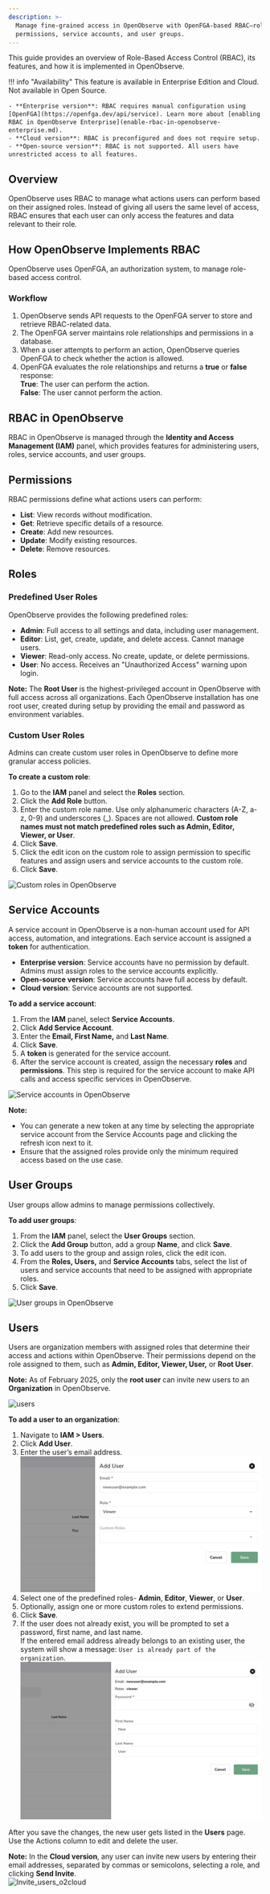 ```yaml
---
description: >-
  Manage fine-grained access in OpenObserve with OpenFGA-based RBAC—roles,
  permissions, service accounts, and user groups.
---
```

This guide provides an overview of Role-Based Access Control (RBAC), its features, and how it is implemented in OpenObserve.

!!! info "Availability"
    This feature is available in Enterprise Edition and Cloud. Not available in Open Source.

    - **Enterprise version**: RBAC requires manual configuration using [OpenFGA](https://openfga.dev/api/service). Learn more about [enabling RBAC in OpenObserve Enterprise](enable-rbac-in-openobserve-enterprise.md).
    - **Cloud version**: RBAC is preconfigured and does not require setup.
    - **Open-source version**: RBAC is not supported. All users have unrestricted access to all features.

## Overview

OpenObserve uses RBAC to manage what actions users can perform based on their assigned roles. Instead of giving all users the same level of access, RBAC ensures that each user can only access the features and data relevant to their role.

## How OpenObserve Implements RBAC

OpenObserve uses OpenFGA, an authorization system, to manage role-based access control.

### Workflow

1. OpenObserve sends API requests to the OpenFGA server to store and retrieve RBAC-related data.
2. The OpenFGA server maintains role relationships and permissions in a database.
3. When a user attempts to perform an action, OpenObserve queries OpenFGA to check whether the action is allowed.
4. OpenFGA evaluates the role relationships and returns a **true** or **false** response:
<br> **True**: The user can perform the action.
<br> **False**: The user cannot perform the action.

## RBAC in OpenObserve  

RBAC in OpenObserve is managed through the **Identity and Access Management (IAM)** panel, which provides features for administering users, roles, service accounts, and user groups.

## Permissions

RBAC permissions define what actions users can perform:

- **List**: View records without modification.
- **Get**: Retrieve specific details of a resource.
- **Create**: Add new resources.
- **Update**: Modify existing resources.
- **Delete**: Remove resources.

## Roles

### Predefined User Roles

OpenObserve provides the following predefined roles:

- **Admin**: Full access to all settings and data, including user management.
- **Editor**: List, get, create, update, and delete access. Cannot manage users.
- **Viewer**: Read-only access. No create, update, or delete permissions.
- **User**: No access. Receives an "Unauthorized Access" warning upon login.

**Note:** The **Root User** is the highest-privileged account in OpenObserve with full access across all organizations. Each OpenObserve installation has one root user, created during setup by providing the email and password as environment variables.

### Custom User Roles

Admins can create custom user roles in OpenObserve to define more granular access policies.

**To create a custom role**:

1. Go to the **IAM** panel and select the **Roles** section.
2. Click the **Add Role** button.
3. Enter the custom role name. Use only alphanumeric characters (A-Z, a-z, 0-9) and underscores (_). Spaces are not allowed. **Custom role names must not match predefined roles such as Admin, Editor, Viewer, or User**.
4. Click **Save**.
5. Click the edit icon on the custom role to assign permission to specific features and assign users and service accounts to the custom role.
6. Click **Save**.

![Custom roles in OpenObserve](../../images/rbac1-custom_roles.png)

## Service Accounts  

A service account in OpenObserve is a non-human account used for API access, automation, and integrations. Each service account is assigned a **token** for authentication.

- **Enterprise version**: Service accounts have no permission by default. Admins must assign roles to the service accounts explicitly.
- **Open-source version**: Service accounts have full access by default.
- **Cloud version**: Service accounts are not supported.

**To add a service account**:

1. From the **IAM** panel, select **Service Accounts**.
2. Click **Add Service Account**.
3. Enter the **Email, First Name,** and **Last Name**.
4. Click **Save**.
5. A **token** is generated for the service account.
6. After the service account is created, assign the necessary **roles** and **permissions**. This step is required for the service account to make API calls and access specific services in OpenObserve.

![Service accounts in OpenObserve](../../images/rbac2-service-account.png)

**Note:**

- You can generate a new token at any time by selecting the appropriate service account from the Service Accounts page and clicking the refresh icon next to it.
- Ensure that the assigned roles provide only the minimum required access based on the use case.

## User Groups

User groups allow admins to manage permissions collectively.

**To add user groups**:

1. From the **IAM** panel, select the **User Groups** section.
2. Click the **Add Group** button, add a group **Name**, and click **Save**.
3. To add users to the group and assign roles, click the edit icon.
4. From the **Roles, Users,** and **Service Accounts** tabs, select the list of users and service accounts that need to be assigned with appropriate roles.
5. Click **Save**.

![User groups in OpenObserve](../../images/rbac3-user-groups.png)

## Users

Users are organization members with assigned roles that determine their access and actions within OpenObserve. Their permissions depend on the role assigned to them, such as **Admin, Editor, Viewer, User,** or **Root User**.

**Note:** As of February 2025, only the **root user** can invite new users to an **Organization** in OpenObserve. <br>

![users](../../images/rbac4-add-users-enterprise.png)

**To add a user to an organization**:

1. Navigate to **IAM > Users**.
2. Click **Add User**.
3. Enter the user’s email address. <br>
   ![Create User](../../images/create-user-IAM.png)
4. Select one of the predefined roles- **Admin**, **Editor**, **Viewer**, or **User**.
5. Optionally, assign one or more custom roles to extend permissions.
6. Click **Save**.
7. If the user does not already exist, you will be prompted to set a password, first name, and last name. <br>
If the entered email address already belongs to an existing user, the system will show a message:
`User is already part of the organization`. <br>
![Create User and Set Password](../../images/create-user-IAM-password.png)

After you save the changes, the new user gets listed in the **Users** page.<br>
Use the Actions column to edit and delete the user. 

**Note:** In the **Cloud version**, any user can invite new users by entering their email addresses, separated by commas or semicolons, selecting a role, and clicking **Send Invite**. <br>
![Invite_users_o2cloud](../../images/rbac-invite-users-o2cloud.png)
